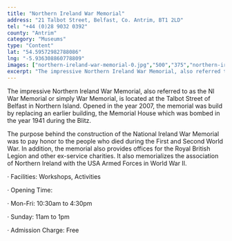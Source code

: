 ```yaml
---
title: "Northern Ireland War Memorial"
address: "21 Talbot Street, Belfast, Co. Antrim, BT1 2LD"
tel: "+44 (0)28 9032 0392"
county: "Antrim"
category: "Museums"
type: "Content"
lat: "54.59572982788086"
lng: "-5.936308860778809"
images: ["northern-ireland-war-memorial-0.jpg","500","375","northern-ireland-war-memorial-2.jpg","500","375","northern-ireland-war-memorial-3.jpg","130","182"]
excerpt: "The impressive Northern Ireland War Memorial, also referred to as the NI War Memorial or simply War Memorial, is located at the Talbot Street of Belfa..."
---
```

<p>The impressive Northern Ireland War Memorial, also referred to as the NI War Memorial or simply War Memorial, is located at the Talbot Street of Belfast in Northern Island. Opened in the year 2007, the memorial was build by replacing an earlier building, the Memorial House which was bombed in the year 1941 during the Blitz.</p>  
    <p>The purpose behind the construction of the National Ireland War Memorial was to pay honor to the people who died during the First and Second World War. In addition, the memorial also provides offices for the Royal British Legion and other ex-service charities. It also memorializes the association of Northern Ireland with the USA Armed Forces in World War II.</p>  
    <p>&middot;         Facilities: Workshops, Activities</p> 
    <p>&middot;         Opening Time: </p> 
    <p>&middot;          Mon-Fri: 10:30am to 4:30pm</p> 
    <p>&middot;          Sunday: 11am to 1pm</p> 
    <p>&middot;         Admission Charge: Free</p>